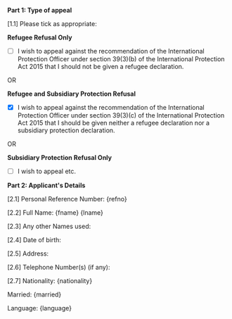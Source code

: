 **Part 1: Type of appeal**

[1.1]   Please tick as appropriate:

**Refugee Refusal Only**

- [ ] I wish to appeal against the recommendation of the International Protection Officer under section 39(3)(b) of the International Protection Act 2015 that I should not be given a refugee declaration.

OR

**Refugee and Subsidiary Protection Refusal**

- [x] I wish to appeal against the recommendation of the International Protection Officer under section 39(3)(c) of the International Protection Act 2015 that I should be given neither a refugee declaration nor a subsidiary protection declaration.

OR

**Subsidiary Protection Refusal Only**

- [ ] I wish to appeal etc. 

**Part 2:   Applicant's Details**

[2.1] Personal Reference Number: {refno}

[2.2] Full Name: {fname} {lname}

[2.3] Any other Names used:

[2.4] Date of birth:

[2.5] Address: 

[2.6] Telephone Number(s) (if any):

[2.7] Nationality: {nationality}

Married: {married}

Language: {language}
